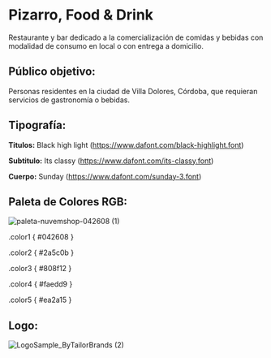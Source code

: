 # Pizarro, Food & Drink
Restaurante y bar dedicado a la comercialización de comidas y bebidas con modalidad de consumo en local o con entrega a domicilio.


## Público objetivo: ## 
Personas residentes en la ciudad de Villa Dolores, Córdoba, que requieran servicios de gastronomía o bebidas.


## Tipografía: ##

**Titulos:** Black high light (https://www.dafont.com/black-highlight.font)
    
**Subtitulo:**   Its classy (https://www.dafont.com/its-classy.font)
    
**Cuerpo:** Sunday (https://www.dafont.com/sunday-3.font)


## Paleta de Colores RGB: ##
![paleta-nuvemshop-042608 (1)](https://user-images.githubusercontent.com/118061618/207213183-e062d50b-63f1-4138-843a-be0d3f255d77.png)

.color1 { #042608 }

.color2 { #2a5c0b }

.color3 { #808f12 }

.color4 { #faedd9 }

.color5 { #ea2a15 }



## Logo: ##

![LogoSample_ByTailorBrands (2)](https://user-images.githubusercontent.com/118061618/207210764-2523e8d1-f4f8-4475-aac0-78279ce6c15c.jpg)



